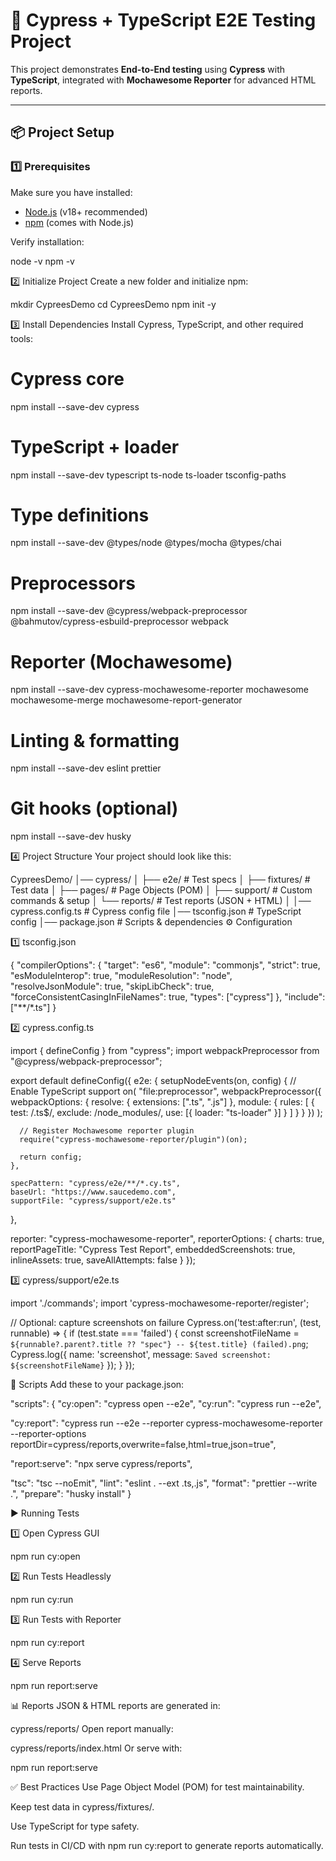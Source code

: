 # 🚀 Cypress + TypeScript E2E Testing Project

This project demonstrates **End-to-End testing** using **Cypress** with **TypeScript**, integrated with **Mochawesome Reporter** for advanced HTML reports.  

---

## 📦 Project Setup

### 1️⃣ Prerequisites
Make sure you have installed:
- [Node.js](https://nodejs.org/) (v18+ recommended)
- [npm](https://www.npmjs.com/) (comes with Node.js)

Verify installation:

node -v
npm -v

2️⃣ Initialize Project
Create a new folder and initialize npm:


mkdir CypreesDemo
cd CypreesDemo
npm init -y

3️⃣ Install Dependencies
Install Cypress, TypeScript, and other required tools:

# Cypress core
npm install --save-dev cypress

# TypeScript + loader
npm install --save-dev typescript ts-node ts-loader tsconfig-paths

# Type definitions
npm install --save-dev @types/node @types/mocha @types/chai

# Preprocessors
npm install --save-dev @cypress/webpack-preprocessor @bahmutov/cypress-esbuild-preprocessor webpack

# Reporter (Mochawesome)
npm install --save-dev cypress-mochawesome-reporter mochawesome mochawesome-merge mochawesome-report-generator

# Linting & formatting
npm install --save-dev eslint prettier

# Git hooks (optional)
npm install --save-dev husky

4️⃣ Project Structure
Your project should look like this:


CypreesDemo/
│── cypress/
│   ├── e2e/                # Test specs
│   ├── fixtures/           # Test data
│   ├── pages/              # Page Objects (POM)
│   ├── support/            # Custom commands & setup
│   └── reports/            # Test reports (JSON + HTML)
│
│── cypress.config.ts       # Cypress config file
│── tsconfig.json           # TypeScript config
│── package.json            # Scripts & dependencies
⚙️ Configuration

1️⃣ tsconfig.json

{
  "compilerOptions": {
    "target": "es6",
    "module": "commonjs",
    "strict": true,
    "esModuleInterop": true,
    "moduleResolution": "node",
    "resolveJsonModule": true,
    "skipLibCheck": true,
    "forceConsistentCasingInFileNames": true,
    "types": ["cypress"]
  },
  "include": ["**/*.ts"]
}

2️⃣ cypress.config.ts

import { defineConfig } from "cypress";
import webpackPreprocessor from "@cypress/webpack-preprocessor";

export default defineConfig({
  e2e: {
    setupNodeEvents(on, config) {
      // Enable TypeScript support
      on(
        "file:preprocessor",
        webpackPreprocessor({
          webpackOptions: {
            resolve: { extensions: [".ts", ".js"] },
            module: {
              rules: [
                { test: /\.ts$/, exclude: /node_modules/, use: [{ loader: "ts-loader" }] }
              ]
            }
          }
        })
      );

      // Register Mochawesome reporter plugin
      require("cypress-mochawesome-reporter/plugin")(on);

      return config;
    },

    specPattern: "cypress/e2e/**/*.cy.ts",
    baseUrl: "https://www.saucedemo.com",
    supportFile: "cypress/support/e2e.ts"
  },

  reporter: "cypress-mochawesome-reporter",
  reporterOptions: {
    charts: true,
    reportPageTitle: "Cypress Test Report",
    embeddedScreenshots: true,
    inlineAssets: true,
    saveAllAttempts: false
  }
});

3️⃣ cypress/support/e2e.ts

import './commands';
import 'cypress-mochawesome-reporter/register';

// Optional: capture screenshots on failure
Cypress.on('test:after:run', (test, runnable) => {
  if (test.state === 'failed') {
    const screenshotFileName = `${runnable?.parent?.title ?? "spec"} -- ${test.title} (failed).png`;
    Cypress.log({
      name: 'screenshot',
      message: `Saved screenshot: ${screenshotFileName}`
    });
  }
});

📜 Scripts
Add these to your package.json:


"scripts": {
  "cy:open": "cypress open --e2e",
  "cy:run": "cypress run --e2e",

  "cy:report": "cypress run --e2e --reporter cypress-mochawesome-reporter --reporter-options reportDir=cypress/reports,overwrite=false,html=true,json=true",

  "report:serve": "npx serve cypress/reports",

  "tsc": "tsc --noEmit",
  "lint": "eslint . --ext .ts,.js",
  "format": "prettier --write .",
  "prepare": "husky install"
}


▶️ Running Tests

1️⃣ Open Cypress GUI

npm run cy:open

2️⃣ Run Tests Headlessly

npm run cy:run

3️⃣ Run Tests with Reporter

npm run cy:report

4️⃣ Serve Reports

npm run report:serve

📊 Reports
JSON & HTML reports are generated in:

cypress/reports/
Open report manually:


cypress/reports/index.html
Or serve with:


npm run report:serve

✅ Best Practices
Use Page Object Model (POM) for test maintainability.

Keep test data in cypress/fixtures/.

Use TypeScript for type safety.

Run tests in CI/CD with npm run cy:report to generate reports automatically.